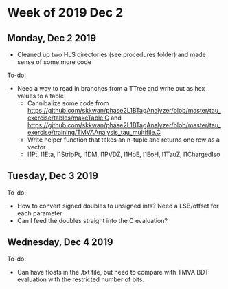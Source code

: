 # Week of 2019 Dec 2

## Monday, Dec 2 2019

* Cleaned up two HLS directories (see procedures folder) and made sense of some more code

To-do:
* Need a way to read in branches from a TTree and write out as hex values to a table
  * Cannibalize some code from https://github.com/skkwan/phase2L1BTagAnalyzer/blob/master/tau_exercise/tables/makeTable.C
    and https://github.com/skkwan/phase2L1BTagAnalyzer/blob/master/tau_exercise/training/TMVAAnalysis_tau_multifile.C
  * Write helper function that takes an n-tuple and returns one row as a vector
  * l1Pt, l1Eta, l1StripPt, l1DM, l1PVDZ, l1HoE, l1EoH, l1TauZ, l1ChargedIso


## Tuesday, Dec 3 2019

To-do:
* How to convert signed doubles to unsigned ints? Need a LSB/offset for each parameter
* Can I feed the doubles straight into the C evaluation?

## Wednesday, Dec 4 2019

To-do:
* Can have floats in the .txt file, but need to compare with TMVA BDT evaluation
  with the restricted number of bits.

